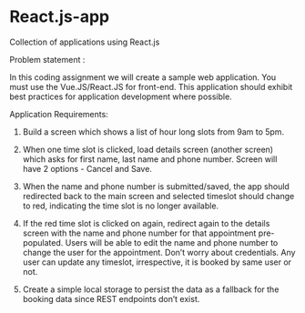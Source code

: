 # React.js-app
Collection of applications using React.js

Problem statement :

In this coding assignment we will create a sample web application. You must use the Vue.JS/React.JS for front-end. This application should exhibit best practices for application development where possible. 
 
Application Requirements:
1. Build a screen which shows a list of hour long slots from 9am to 5pm.                  
 
2. When one time slot is clicked, load details screen (another screen) which asks for first name, last name and phone number. Screen will have 2 options - Cancel and Save.
 
3. When the name and phone number is submitted/saved, the app should redirected back to the main screen and selected timeslot should change to red, indicating the time slot is no longer available.

4. If the red time slot is clicked on again, redirect again to the details screen with the name and phone number for that appointment pre-populated. Users will be able to edit the name and phone number to change the user for the appointment. Don’t worry about credentials. Any user can update any timeslot, irrespective, it is booked by same user or not. 

5. Create a simple local storage to persist the data as a fallback for the booking data since REST endpoints don’t exist.



